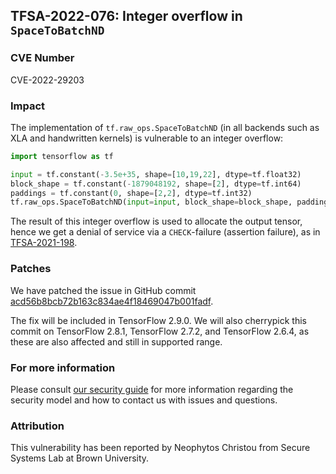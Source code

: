 ## TFSA-2022-076: Integer overflow in `SpaceToBatchND`

### CVE Number
CVE-2022-29203

### Impact
The implementation of `tf.raw_ops.SpaceToBatchND` (in all backends such as XLA and handwritten kernels) is vulnerable to an integer overflow:

```python
import tensorflow as tf

input = tf.constant(-3.5e+35, shape=[10,19,22], dtype=tf.float32)
block_shape = tf.constant(-1879048192, shape=[2], dtype=tf.int64)
paddings = tf.constant(0, shape=[2,2], dtype=tf.int32)
tf.raw_ops.SpaceToBatchND(input=input, block_shape=block_shape, paddings=paddings)
```

The result of this integer overflow is used to allocate the output tensor, hence we get a denial of service via a `CHECK`-failure (assertion failure), as in [TFSA-2021-198](https://github.com/tensorflow/tensorflow/blob/master/tensorflow/security/advisory/tfsa-2021-198.md).

### Patches
We have patched the issue in GitHub commit [acd56b8bcb72b163c834ae4f18469047b001fadf](https://github.com/tensorflow/tensorflow/commit/acd56b8bcb72b163c834ae4f18469047b001fadf).

The fix will be included in TensorFlow 2.9.0. We will also cherrypick this commit on TensorFlow 2.8.1, TensorFlow 2.7.2, and TensorFlow 2.6.4, as these are also affected and still in supported range.

### For more information
Please consult [our security guide](https://github.com/tensorflow/tensorflow/blob/master/SECURITY.md) for more information regarding the security model and how to contact us with issues and questions.

### Attribution
This vulnerability has been reported by Neophytos Christou from Secure Systems Lab at Brown University.
